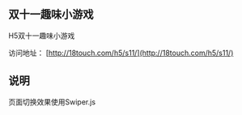 ## 双十一趣味小游戏
H5双十一趣味小游戏

访问地址： [http://18touch.com/h5/s11/](http://18touch.com/h5/s11/)


## 说明
页面切换效果使用Swiper.js